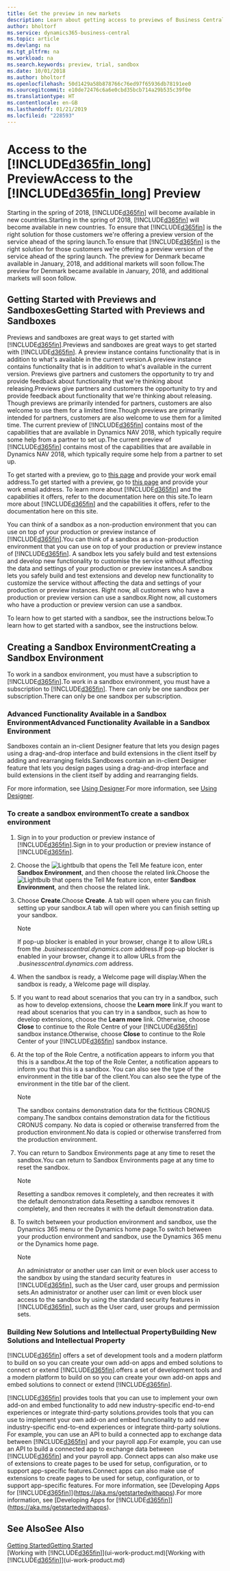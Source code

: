 ```yaml
---
title: Get the preview in new markets
description: Learn about getting access to previews of Business Central.
author: bholtorf
ms.service: dynamics365-business-central
ms.topic: article
ms.devlang: na
ms.tgt_pltfrm: na
ms.workload: na
ms.search.keywords: preview, trial, sandbox
ms.date: 10/01/2018
ms.author: bholtorf
ms.openlocfilehash: 50d1429a58b878766c76ed97f65936db78191ee0
ms.sourcegitcommit: e10de72476c6a6e0cbd35bcb714a29b535c39f0e
ms.translationtype: HT
ms.contentlocale: en-GB
ms.lasthandoff: 01/21/2019
ms.locfileid: "228593"
---
```

# <a name="access-to-the-included365finlongincludesd365finlongmdmd-preview"></a><span data-ttu-id="23793-103">Access to the [!INCLUDE[d365fin_long](includes/d365fin_long_md.md)] Preview</span><span class="sxs-lookup"><span data-stu-id="23793-103">Access to the [!INCLUDE[d365fin_long](includes/d365fin_long_md.md)] Preview</span></span>
<span data-ttu-id="23793-104">Starting in the spring of 2018, [!INCLUDE[d365fin](includes/d365fin_md.md)] will become available in new countries.</span><span class="sxs-lookup"><span data-stu-id="23793-104">Starting in the spring of 2018, [!INCLUDE[d365fin](includes/d365fin_md.md)] will become available in new countries.</span></span> <span data-ttu-id="23793-105">To ensure that [!INCLUDE[d365fin](includes/d365fin_md.md)] is the right solution for those customers we're offering a preview version of the service ahead of the spring launch.</span><span class="sxs-lookup"><span data-stu-id="23793-105">To ensure that [!INCLUDE[d365fin](includes/d365fin_md.md)] is the right solution for those customers we're offering a preview version of the service ahead of the spring launch.</span></span> <span data-ttu-id="23793-106">The preview for Denmark became available in January, 2018, and additional markets will soon follow.</span><span class="sxs-lookup"><span data-stu-id="23793-106">The preview for Denmark became available in January, 2018, and additional markets will soon follow.</span></span>  

## <a name="getting-started-with-previews-and-sandboxes"></a><span data-ttu-id="23793-107">Getting Started with Previews and Sandboxes</span><span class="sxs-lookup"><span data-stu-id="23793-107">Getting Started with Previews and Sandboxes</span></span>
<span data-ttu-id="23793-108">Previews and sandboxes are great ways to get started with [!INCLUDE[d365fin](includes/d365fin_md.md)].</span><span class="sxs-lookup"><span data-stu-id="23793-108">Previews and sandboxes are great ways to get started with [!INCLUDE[d365fin](includes/d365fin_md.md)].</span></span> <span data-ttu-id="23793-109">A preview instance contains functionality that is in addition to what's available in the current version.</span><span class="sxs-lookup"><span data-stu-id="23793-109">A preview instance contains functionality that is in addition to what's available in the current version.</span></span> <span data-ttu-id="23793-110">Previews give partners and customers the opportunity to try and provide feedback about functionality that we're thinking about releasing.</span><span class="sxs-lookup"><span data-stu-id="23793-110">Previews give partners and customers the opportunity to try and provide feedback about functionality that we're thinking about releasing.</span></span> <span data-ttu-id="23793-111">Though previews are primarily intended for partners, customers are also welcome to use them for a limited time.</span><span class="sxs-lookup"><span data-stu-id="23793-111">Though previews are primarily intended for partners, customers are also welcome to use them for a limited time.</span></span> <span data-ttu-id="23793-112">The current preview of [!INCLUDE[d365fin](includes/d365fin_md.md)] contains most of the capabilities that are available in Dynamics NAV 2018, which typically require some help from a partner to set up.</span><span class="sxs-lookup"><span data-stu-id="23793-112">The current preview of [!INCLUDE[d365fin](includes/d365fin_md.md)] contains most of the capabilities that are available in Dynamics NAV 2018, which typically require some help from a partner to set up.</span></span>

<span data-ttu-id="23793-113">To get started with a preview, go to [this page](https://go.microsoft.com/fwlink/?linkid=866045) and provide your work email address.</span><span class="sxs-lookup"><span data-stu-id="23793-113">To get started with a preview, go to [this page](https://go.microsoft.com/fwlink/?linkid=866045) and provide your work email address.</span></span> <span data-ttu-id="23793-114">To learn more about [!INCLUDE[d365fin](includes/d365fin_md.md)] and the capabilities it offers, refer to the documentation here on this site.</span><span class="sxs-lookup"><span data-stu-id="23793-114">To learn more about [!INCLUDE[d365fin](includes/d365fin_md.md)] and the capabilities it offers, refer to the documentation here on this site.</span></span>

<span data-ttu-id="23793-115">You can think of a sandbox as a non-production environment that you can use on top of your production or preview instance of [!INCLUDE[d365fin](includes/d365fin_md.md)].</span><span class="sxs-lookup"><span data-stu-id="23793-115">You can think of a sandbox as a non-production environment that you can use on top of your production or preview instance of [!INCLUDE[d365fin](includes/d365fin_md.md)].</span></span> <span data-ttu-id="23793-116">A sandbox lets you safely build and test extensions and develop new functionality to customise the service without affecting the data and settings of your production or preview instances.</span><span class="sxs-lookup"><span data-stu-id="23793-116">A sandbox lets you safely build and test extensions and develop new functionality to customize the service without affecting the data and settings of your production or preview instances.</span></span> <span data-ttu-id="23793-117">Right now, all customers who have a production or preview version can use a sandbox.</span><span class="sxs-lookup"><span data-stu-id="23793-117">Right now, all customers who have a production or preview version can use a sandbox.</span></span>

<span data-ttu-id="23793-118">To learn how to get started with a sandbox, see the instructions below.</span><span class="sxs-lookup"><span data-stu-id="23793-118">To learn how to get started with a sandbox, see the instructions below.</span></span>

## <a name="creating-a-sandbox-environment"></a><span data-ttu-id="23793-119">Creating a Sandbox Environment</span><span class="sxs-lookup"><span data-stu-id="23793-119">Creating a Sandbox Environment</span></span>
<span data-ttu-id="23793-120">To work in a sandbox environment, you must have a subscription to [!INCLUDE[d365fin](includes/d365fin_md.md)].</span><span class="sxs-lookup"><span data-stu-id="23793-120">To work in a sandbox environment, you must have a subscription to [!INCLUDE[d365fin](includes/d365fin_md.md)].</span></span> <span data-ttu-id="23793-121">There can only be one sandbox per subscription.</span><span class="sxs-lookup"><span data-stu-id="23793-121">There can only be one sandbox per subscription.</span></span>

### <a name="advanced-functionality-available-in-a-sandbox-environment"></a><span data-ttu-id="23793-122">Advanced Functionality Available in a Sandbox Environment</span><span class="sxs-lookup"><span data-stu-id="23793-122">Advanced Functionality Available in a Sandbox Environment</span></span>
<span data-ttu-id="23793-123">Sandboxes contain an in-client Designer feature that lets you design pages using a drag-and-drop interface and build extensions in the client itself by adding and rearranging fields.</span><span class="sxs-lookup"><span data-stu-id="23793-123">Sandboxes contain an in-client Designer feature that lets you design pages using a drag-and-drop interface and build extensions in the client itself by adding and rearranging fields.</span></span>

<span data-ttu-id="23793-124">For more information, see [Using Designer](https://docs.microsoft.com/en-us/dynamics-nav/developer/devenv-inclient-designer).</span><span class="sxs-lookup"><span data-stu-id="23793-124">For more information, see [Using Designer](https://docs.microsoft.com/en-us/dynamics-nav/developer/devenv-inclient-designer).</span></span>

### <a name="to-create-a-sandbox-environment"></a><span data-ttu-id="23793-125">To create a sandbox environment</span><span class="sxs-lookup"><span data-stu-id="23793-125">To create a sandbox environment</span></span>
1.  <span data-ttu-id="23793-126">Sign in to your production or preview instance of [!INCLUDE[d365fin](includes/d365fin_md.md)].</span><span class="sxs-lookup"><span data-stu-id="23793-126">Sign in to your production or preview instance of [!INCLUDE[d365fin](includes/d365fin_md.md)].</span></span>  
2.  <span data-ttu-id="23793-127">Choose the ![Lightbulb that opens the Tell Me feature](media/ui-search/search_small.png "Tell me what you want to do") icon, enter **Sandbox Environment**, and then choose the related link.</span><span class="sxs-lookup"><span data-stu-id="23793-127">Choose the ![Lightbulb that opens the Tell Me feature](media/ui-search/search_small.png "Tell me what you want to do") icon, enter **Sandbox Environment**, and then choose the related link.</span></span>
3.  <span data-ttu-id="23793-128">Choose **Create**.</span><span class="sxs-lookup"><span data-stu-id="23793-128">Choose **Create**.</span></span> <span data-ttu-id="23793-129">A tab will open where you can finish setting up your sandbox.</span><span class="sxs-lookup"><span data-stu-id="23793-129">A tab will open where you can finish setting up your sandbox.</span></span>

    > [!Note]
    > <span data-ttu-id="23793-130">If pop-up blocker is enabled in your browser, change it to allow URLs from the *.businesscentral.dynamics.com* address.</span><span class="sxs-lookup"><span data-stu-id="23793-130">If pop-up blocker is enabled in your browser, change it to allow URLs from the *.businesscentral.dynamics.com* address.</span></span>  

4.  <span data-ttu-id="23793-131">When the sandbox is ready, a Welcome page will display.</span><span class="sxs-lookup"><span data-stu-id="23793-131">When the sandbox is ready, a Welcome page will display.</span></span>  
5.  <span data-ttu-id="23793-132">If you want to read about scenarios that you can try in a sandbox, such as how to develop extensions, choose the **Learn more** link.</span><span class="sxs-lookup"><span data-stu-id="23793-132">If you want to read about scenarios that you can try in a sandbox, such as how to develop extensions, choose the **Learn more** link.</span></span> <span data-ttu-id="23793-133">Otherwise, choose **Close** to continue to the Role Centre of your [!INCLUDE[d365fin](includes/d365fin_md.md)] sandbox instance.</span><span class="sxs-lookup"><span data-stu-id="23793-133">Otherwise, choose **Close** to continue to the Role Center of your [!INCLUDE[d365fin](includes/d365fin_md.md)] sandbox instance.</span></span>  
6.  <span data-ttu-id="23793-134">At the top of the Role Centre, a notification appears to inform you that this is a sandbox.</span><span class="sxs-lookup"><span data-stu-id="23793-134">At the top of the Role Center, a notification appears to inform you that this is a sandbox.</span></span> <span data-ttu-id="23793-135">You can also see the type of the environment in the title bar of the client.</span><span class="sxs-lookup"><span data-stu-id="23793-135">You can also see the type of the environment in the title bar of the client.</span></span>

    > [!Note]
    > <span data-ttu-id="23793-136">The sandbox contains demonstration data for the fictitious CRONUS company.</span><span class="sxs-lookup"><span data-stu-id="23793-136">The sandbox contains demonstration data for the fictitious CRONUS company.</span></span> <span data-ttu-id="23793-137">No data is copied or otherwise transferred from the production environment.</span><span class="sxs-lookup"><span data-stu-id="23793-137">No data is copied or otherwise transferred from the production environment.</span></span>  

7.  <span data-ttu-id="23793-138">You can return to Sandbox Environments page at any time to reset the sandbox.</span><span class="sxs-lookup"><span data-stu-id="23793-138">You can return to Sandbox Environments page at any time to reset the sandbox.</span></span>

    > [!Note]
    > <span data-ttu-id="23793-139">Resetting a sandbox removes it completely, and then recreates it with the default demonstration data.</span><span class="sxs-lookup"><span data-stu-id="23793-139">Resetting a sandbox removes it completely, and then recreates it with the default demonstration data.</span></span>  

8.  <span data-ttu-id="23793-140">To switch between your production environment and sandbox, use the Dynamics 365 menu or the Dynamics home page.</span><span class="sxs-lookup"><span data-stu-id="23793-140">To switch between your production environment and sandbox, use the Dynamics 365 menu or the Dynamics home page.</span></span>

    > [!Note]
    > <span data-ttu-id="23793-141">An administrator or another user can limit or even block user access to the sandbox by using the standard security features in [!INCLUDE[d365fin](includes/d365fin_md.md)], such as the User card, user groups and permission sets.</span><span class="sxs-lookup"><span data-stu-id="23793-141">An administrator or another user can limit or even block user access to the sandbox by using the standard security features in [!INCLUDE[d365fin](includes/d365fin_md.md)], such as the User card, user groups and permission sets.</span></span>  

### <a name="building-new-solutions-and-intellectual-property"></a><span data-ttu-id="23793-142">Building New Solutions and Intellectual Property</span><span class="sxs-lookup"><span data-stu-id="23793-142">Building New Solutions and Intellectual Property</span></span>
[!INCLUDE[d365fin](includes/d365fin_md.md)] <span data-ttu-id="23793-143">offers a set of development tools and a modern platform to build on so you can create your own add-on apps and embed solutions to connect or extend [!INCLUDE[d365fin](includes/d365fin_md.md)].</span><span class="sxs-lookup"><span data-stu-id="23793-143">offers a set of development tools and a modern platform to build on so you can create your own add-on apps and embed solutions to connect or extend [!INCLUDE[d365fin](includes/d365fin_md.md)].</span></span>

[!INCLUDE[d365fin](includes/d365fin_md.md)] <span data-ttu-id="23793-144">provides tools that you can use to implement your own add-on and embed functionality to add new industry-specific end-to-end experiences or integrate third-party solutions.</span><span class="sxs-lookup"><span data-stu-id="23793-144">provides tools that you can use to implement your own add-on and embed functionality to add new industry-specific end-to-end experiences or integrate third-party solutions.</span></span> <span data-ttu-id="23793-145">For example, you can use an API to build a connected app to exchange data between [!INCLUDE[d365fin](includes/d365fin_md.md)] and your payroll app.</span><span class="sxs-lookup"><span data-stu-id="23793-145">For example, you can use an API to build a connected app to exchange data between [!INCLUDE[d365fin](includes/d365fin_md.md)] and your payroll app.</span></span> <span data-ttu-id="23793-146">Connect apps can also make use of extensions to create pages to be used for setup, configuration, or to support app-specific features.</span><span class="sxs-lookup"><span data-stu-id="23793-146">Connect apps can also make use of extensions to create pages to be used for setup, configuration, or to support app-specific features.</span></span> <span data-ttu-id="23793-147">For more information, see [Developing Apps for [!INCLUDE[d365fin](includes/d365fin_md.md)]](https://aka.ms/getstartedwithapps).</span><span class="sxs-lookup"><span data-stu-id="23793-147">For more information, see [Developing Apps for [!INCLUDE[d365fin](includes/d365fin_md.md)]](https://aka.ms/getstartedwithapps).</span></span>

## <a name="see-also"></a><span data-ttu-id="23793-148">See Also</span><span class="sxs-lookup"><span data-stu-id="23793-148">See Also</span></span>
[<span data-ttu-id="23793-149">Getting Started</span><span class="sxs-lookup"><span data-stu-id="23793-149">Getting Started</span></span>](product-get-started.md)  
<span data-ttu-id="23793-150">[Working with [!INCLUDE[d365fin](includes/d365fin_md.md)]](ui-work-product.md)</span><span class="sxs-lookup"><span data-stu-id="23793-150">[Working with [!INCLUDE[d365fin](includes/d365fin_md.md)]](ui-work-product.md)</span></span>  
